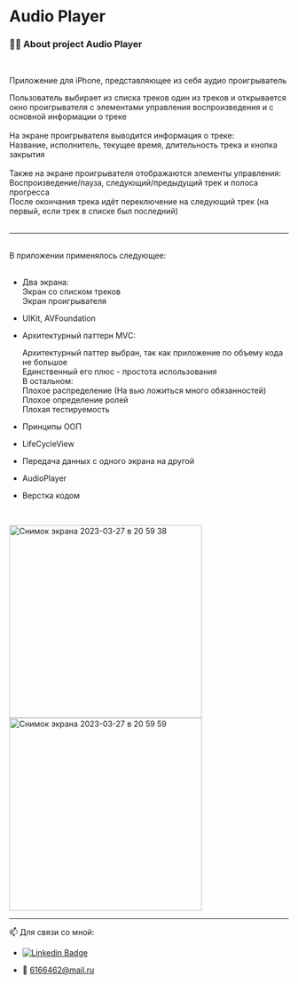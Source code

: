# Audio Player

### :man_technologist: About project Audio Player

<div>
  
<br>

Приложение для iPhone, представляющее из себя аудио проигрыватель <br> 

Пользователь выбирает из списка треков один из треков и открывается <br>
окно проигрывателя с элементами управления воспроизведения и с основной информации о треке
<br><br>
На экране проигрывателя выводится информация о треке: <br>
Название, исполнитель, текущее время, длительность трека и кнопка закрытия <br>
<br>
Также на экране проигрывателя отображаются элементы управления: <br>
Воспроизведение/пауза, следующий/предыдущий трек и полоса прогресса
<br>
После окончания трека идёт переключение на следующий трек (на первый, если трек в списке был последний)
<br><br>

---
<br>
В приложении применялось следующее: <br> <br>

 - Два экрана: <br>
 Экран со списком треков <br>
 Экран проигрывателя

- UIKit, AVFoundation
  
- Архитектурный паттерн MVC:<br>

  Архитектурный паттер выбран, так как приложение по объему кода не большое
  <br>
  Единственный его плюс - простота использования
  <br>
  В остальном:
  <br>
  Плохое распределение (На вью ложиться много обязанностей)
  <br>
  Плохое определение ролей
  <br>
  Плохая тестируемость
  

- Принципы ООП
  
- LifeCycleView
  
- Передача данных с одного экрана на другой
  
- AudioPlayer

- Верстка кодом

  <br>
 
<img width="347" alt="Снимок экрана 2023-03-27 в 20 59 38" src="https://user-images.githubusercontent.com/124161661/228027059-a6310e00-832a-4810-9794-8c641da2e652.png">
<img width="347" alt="Снимок экрана 2023-03-27 в 20 59 59" src="https://user-images.githubusercontent.com/124161661/228027076-b3de4437-ffca-4854-8398-79114c7c3646.png">

  ---
  
<div id="badges">

  📫 Для связи со мной: 
  
  - [![Linkedin Badge](https://img.shields.io/badge/-LinkdIn-blue?style=flat&logo=Linkedin&logoColor=white)](https://www.linkedin.com/in/maklagin/)
  
  - 📧 6166462@mail.ru

  </div>
